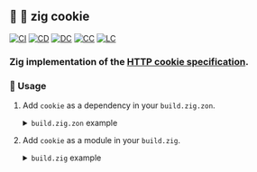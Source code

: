 ## :lizard: :cookie: **zig cookie**

[![CI][ci-shd]][ci-url]
[![CD][cd-shd]][cd-url]
[![DC][dc-shd]][dc-url]
[![CC][cc-shd]][cc-url]
[![LC][lc-shd]][lc-url]

### Zig implementation of the [HTTP cookie specification](https://datatracker.ietf.org/doc/html/rfc6265).

### :rocket: Usage

1. Add `cookie` as a dependency in your `build.zig.zon`.

    <details>

    <summary><code>build.zig.zon</code> example</summary>

    ```zig
    .{
        .name = "<name_of_your_package>",
        .version = "<version_of_your_package>",
        .dependencies = .{
            .cookie = .{
                .url = "https://github.com/tensorush/zig-cookie/archive/<git_tag_or_commit_hash>.tar.gz",
                .hash = "<package_hash>",
            },
        },
    }
    ```

    Set `<package_hash>` to `12200000000000000000000000000000000000000000000000000000000000000000`, and Zig will provide the correct found value in an error message.

    </details>

2. Add `cookie` as a module in your `build.zig`.

    <details>

    <summary><code>build.zig</code> example</summary>

    ```zig
    const cookie = b.dependency("cookie", .{});
    exe.addModule("cookie", cookie.module("cookie"));
    ```

    </details>

<!-- MARKDOWN LINKS -->

[ci-shd]: https://img.shields.io/github/actions/workflow/status/tensorush/zig-cookie/ci.yaml?branch=main&style=for-the-badge&logo=github&label=CI&labelColor=black
[ci-url]: https://github.com/tensorush/zig-cookie/blob/main/.github/workflows/ci.yaml
[cd-shd]: https://img.shields.io/github/actions/workflow/status/tensorush/zig-cookie/cd.yaml?branch=main&style=for-the-badge&logo=github&label=CD&labelColor=black
[cd-url]: https://github.com/tensorush/zig-cookie/blob/main/.github/workflows/cd.yaml
[dc-shd]: https://img.shields.io/badge/click-F6A516?style=for-the-badge&logo=zig&logoColor=F6A516&label=docs&labelColor=black
[dc-url]: https://tensorush.github.io/zig-cookie
[cc-shd]: https://img.shields.io/codecov/c/github/tensorush/zig-cookie?style=for-the-badge&labelColor=black
[cc-url]: https://app.codecov.io/gh/tensorush/zig-cookie
[lc-shd]: https://img.shields.io/github/license/tensorush/zig-cookie.svg?style=for-the-badge&labelColor=black
[lc-url]: https://github.com/tensorush/zig-cookie/blob/main/LICENSE.md
